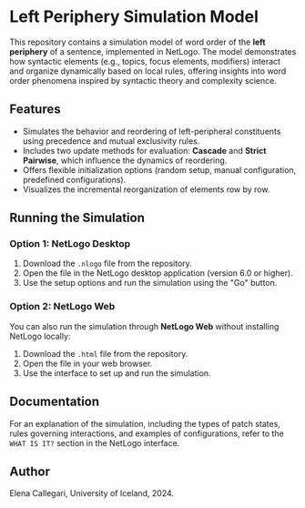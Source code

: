 # Left Periphery Simulation Model

This repository contains a simulation model of word order of the **left periphery** of a sentence, implemented in NetLogo. The model demonstrates how syntactic elements (e.g., topics, focus elements, modifiers) interact and organize dynamically based on local rules, offering insights into word order phenomena inspired by syntactic theory and complexity science.

## Features

- Simulates the behavior and reordering of left-peripheral constituents using precedence and mutual exclusivity rules.
- Includes two update methods for evaluation: **Cascade** and **Strict Pairwise**, which influence the dynamics of reordering.
- Offers flexible initialization options (random setup, manual configuration, predefined configurations).
- Visualizes the incremental reorganization of elements row by row.

## Running the Simulation

### Option 1: NetLogo Desktop

1. Download the `.nlogo` file from the repository.
2. Open the file in the NetLogo desktop application (version 6.0 or higher).
3. Use the setup options and run the simulation using the "Go" button.

### Option 2: NetLogo Web

You can also run the simulation through **NetLogo Web** without installing NetLogo locally:

1. Download the `.html` file from the repository.
2. Open the file in your web browser.
3. Use the interface to set up and run the simulation.

## Documentation

For an explanation of the simulation, including the types of patch states, rules governing interactions, and examples of configurations, refer to the `WHAT IS IT?` section in the NetLogo interface.

## Author

Elena Callegari, University of Iceland, 2024. 
